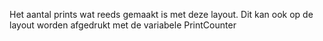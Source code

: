 Het aantal prints wat reeds gemaakt is met deze layout. Dit kan ook op de layout worden afgedrukt met de variabele PrintCounter